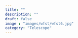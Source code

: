```yaml
---
title: ""
description: ""
draft: false
image : "images/wfst/wfst6.jpg"
category: "Telescope"
---
```

